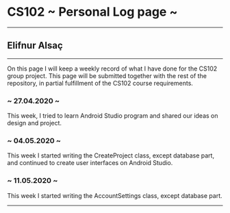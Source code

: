 # CS102 ~ Personal Log page ~
****
## Elifnur Alsaç 
****

On this page I will keep a weekly record of what I have done for the CS102 group project. This page will be submitted together with the rest of the repository, in partial fulfillment of the CS102 course requirements.

### ~ 27.04.2020 ~
This week, I tried to learn Android Studio program and shared our ideas on design and project.

### ~ 04.05.2020 ~
This week I started writing the CreateProject class, except database part, and continued to create user interfaces on Android Studio.

### ~ 11.05.2020 ~
This week I started writing the AccountSettings class, except database part.


****
